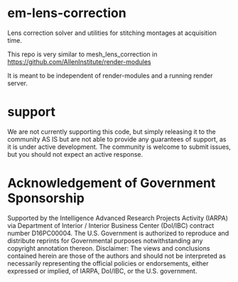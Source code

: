 # em-lens-correction

Lens correction solver and utilities for stitching montages at acquisition time.

This repo is very similar to mesh_lens_correction in 
https://github.com/AllenInstitute/render-modules

It is meant to be independent of render-modules and a running render server.

# support

We are not currently supporting this code, but simply releasing it to the community AS IS but are not able to provide any guarantees of support, as it is under active development. The community is welcome to submit issues, but you should not expect an active response.

# Acknowledgement of Government Sponsorship

Supported by the Intelligence Advanced Research Projects Activity (IARPA) via Department of Interior / Interior Business Center (DoI/IBC) contract number D16PC00004. The U.S. Government is authorized to reproduce and distribute reprints for Governmental purposes notwithstanding any copyright annotation thereon. Disclaimer: The views and conclusions contained herein are those of the authors and should not be interpreted as necessarily representing the official policies or endorsements, either expressed or implied, of IARPA, DoI/IBC, or the U.S. government.


